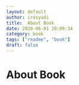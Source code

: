 ```yaml
---
layout: default
author: irosyadi
title:  About Book
date: 2020-06-01 20:09:34
category: book
tags: ["readme", "book"]
draft: false
---
```


# About Book